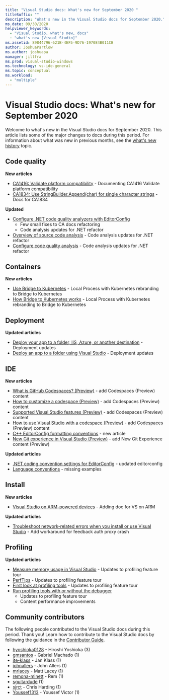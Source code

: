 ```yaml
---
title: "Visual Studio docs: What's new for September 2020 "
titleSuffix: ""
description: "What's new in the Visual Studio docs for September 2020."
ms.date: 09/30/2020
helpviewer_keywords:
  - "Visual Studio, what's new, docs"
  - "what's new [Visual Studio]"
ms.assetid: 89844796-621B-4EF5-9D76-197084B011CB
author: JoshuaPartlow
ms.author: joshuapa
manager: jillfra
ms.prod: visual-studio-windows
ms.technology: vs-ide-general
ms.topic: conceptual
ms.workload:
  - "multiple"
---
```


# Visual Studio docs: What's new for September 2020

Welcome to what's new in the Visual Studio docs for September 2020. This article lists some of the major changes to docs during this period. For information about what was new in previous months, see the [what's new history](whats-new-visual-studio-docs-history.md) topic.

## Code quality

**New articles**

- [CA1416: Validate platform compatibility](/visualstudio/code-quality/ca1416) - Documenting CA1416 Validate platform compatibility
- [CA1834: Use StringBuilder.Append(char) for single character strings](/visualstudio/code-quality/ca1834) - Docs for CA1834

**Updated**

- [Configure .NET code quality analyzers with EditorConfig](/visualstudio/code-quality/configure-fxcop-analyzers)
  - Few small fixes to CA docs refactoring
  - Code analysis updates for .NET refactor
- [Overview of source code analysis](/visualstudio/code-quality/roslyn-analyzers-overview) - Code analysis updates for .NET refactor
- [Configure code quality analysis](/visualstudio/code-quality/use-roslyn-analyzers) - Code analysis updates for .NET refactor

## Containers

**New articles**

- [Use Bridge to Kubernetes](/visualstudio/containers/bridge-to-kubernetes) - Local Process with Kubernetes rebranding to Bridge to Kubernetes
- [How Bridge to Kubernetes works](/visualstudio/containers/overview-bridge-to-kubernetes) - Local Process with Kubernetes rebranding to Bridge to Kubernetes

## Deployment

**Updated articles**

- [Deploy your app to a folder, IIS, Azure, or another destination](/visualstudio/deployment/deploying-applications-services-and-components-resources) - Deployment updates
- [Deploy an app to a folder using Visual Studio](/visualstudio/deployment/quickstart-deploy-to-local-folder) - Deployment updates

## IDE

**New articles**

- [What is GitHub Codespaces? (Preview)](/visualstudio/ide/codespaces/codespaces-overview) - add Codespaces (Preview) content
- [How to customize a codespace (Preview)](/visualstudio/ide/codespaces/customize-codespaces) - add Codespaces (Preview) content
- [Supported Visual Studio features (Preview)](/visualstudio/ide/codespaces/supported-features-codespaces) - add Codespaces (Preview) content
- [How to use Visual Studio with a codespace (Preview)](/visualstudio/ide/codespaces/use-visual-studio-with-codespaces) - add Codespaces (Preview) content
- [C++ EditorConfig formatting conventions](/visualstudio/ide/cpp-editorconfig-properties) - new article
- [New Git experience in Visual Studio (Preview)](/visualstudio/ide/git-with-visual-studio) - add New Git Experience content (Preview)

**Updated articles**

- [.NET coding convention settings for EditorConfig](/visualstudio/ide/editorconfig-code-style-settings-reference) - updated editorconfig
- [Language conventions](/visualstudio/ide/editorconfig-language-conventions) - missing examples

## Install

**New articles**

- [Visual Studio on ARM-powered devices](/visualstudio/install/visual-studio-on-arm-devices) - Adding doc for VS on ARM

**Updated articles**
- [Troubleshoot network-related errors when you install or use Visual Studio](/visualstudio/install/troubleshooting-network-related-errors-in-visual-studio) - Add workaround for feedback auth proxy crash

## Profiling

**Updated articles**

- [Measure memory usage in Visual Studio](/visualstudio/profiling/memory-usage) - Updates to profiling feature tour
- [PerfTips](/visualstudio/profiling/perftips) - Updates to profiling feature tour
- [First look at profiling tools](/visualstudio/profiling/profiling-feature-tour) - Updates to profiling feature tour
- [Run profiling tools with or without the debugger](/visualstudio/profiling/running-profiling-tools-with-or-without-the-debugger)
  - Updates to profiling feature tour
  - Content performance improvements

## Community contributors

The following people contributed to the Visual Studio docs during this period. Thank you! Learn how to contribute to the Visual Studio docs by following the guidance in the [Contributor Guide](/contribute/).

- [hyoshioka0128](https://github.com/hyoshioka0128) - Hiroshi Yoshioka (3)
- [gmsantos](https://github.com/gmsantos) - Gabriel Machado (1)
- [ite-klass](https://github.com/ite-klass) - Jan Klass (1)
- [johnallers](https://github.com/johnallers) - John Allers (1)
- [mrlacey](https://github.com/mrlacey) - Matt Lacey (1)
- [remona-minett](https://github.com/remona-minett) - Rem (1)
- [sguitardude](https://github.com/sguitardude) (1)
- [sjrct](https://github.com/sjrct) - Chris Harding (1)
- [Youssef1313](https://github.com/Youssef1313) - Youssef Victor (1)